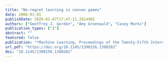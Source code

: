 ```yaml
---
title: "No-regret learning in convex games"
date: 2008-01-01
publishDate: 2020-01-07T17:47:11.261498Z
authors: ["Geoffrey J. Gordon", "Amy Greenwald", "Casey Marks"]
publication_types: ["1"]
abstract: ""
featured: false
publication: "*Machine Learning, Proceedings of the Twenty-Fifth International Conference (ICML 2008), Helsinki, Finland, June 5-9, 2008*"
url_pdf: "https://doi.org/10.1145/1390156.1390202"
doi: "10.1145/1390156.1390202"
---
```


